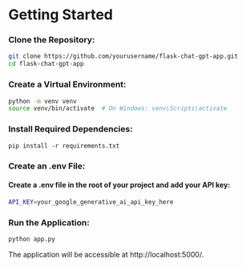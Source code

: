 # Getting Started

### Clone the Repository:

```sh
git clone https://github.com/yourusername/flask-chat-gpt-app.git
cd flask-chat-gpt-app
```


### Create a Virtual Environment:
```sh
python -m venv venv
source venv/bin/activate  # On Windows: venv\Scripts\activate
```

### Install Required Dependencies:
```
pip install -r requirements.txt
```

### Create an .env File:
#### Create a .env file in the root of your project and add your API key:
```sh
API_KEY=your_google_generative_ai_api_key_here
```

### Run the Application:

```sh
python app.py
```

The application will be accessible at http://localhost:5000/.